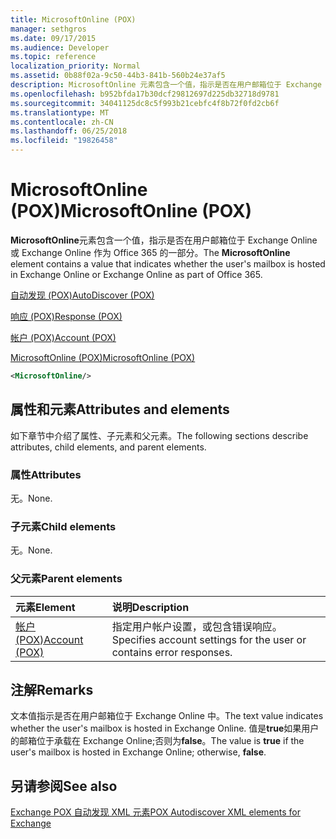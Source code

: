 ```yaml
---
title: MicrosoftOnline (POX)
manager: sethgros
ms.date: 09/17/2015
ms.audience: Developer
ms.topic: reference
localization_priority: Normal
ms.assetid: 0b88f02a-9c50-44b3-841b-560b24e37af5
description: MicrosoftOnline 元素包含一个值，指示是否在用户邮箱位于 Exchange Online 或 Exchange Online 作为 Office 365 的一部分。
ms.openlocfilehash: b952bfda17b30dcf29812697d225db32718d9781
ms.sourcegitcommit: 34041125dc8c5f993b21cebfc4f8b72f0fd2cb6f
ms.translationtype: MT
ms.contentlocale: zh-CN
ms.lasthandoff: 06/25/2018
ms.locfileid: "19826458"
---
```

# <a name="microsoftonline-pox"></a><span data-ttu-id="6cb7c-103">MicrosoftOnline (POX)</span><span class="sxs-lookup"><span data-stu-id="6cb7c-103">MicrosoftOnline (POX)</span></span>

<span data-ttu-id="6cb7c-104">**MicrosoftOnline**元素包含一个值，指示是否在用户邮箱位于 Exchange Online 或 Exchange Online 作为 Office 365 的一部分。</span><span class="sxs-lookup"><span data-stu-id="6cb7c-104">The **MicrosoftOnline** element contains a value that indicates whether the user's mailbox is hosted in Exchange Online or Exchange Online as part of Office 365.</span></span> 
  
[<span data-ttu-id="6cb7c-105">自动发现 (POX)</span><span class="sxs-lookup"><span data-stu-id="6cb7c-105">AutoDiscover (POX)</span></span>](autodiscover-pox.md)
  
[<span data-ttu-id="6cb7c-106">响应 (POX)</span><span class="sxs-lookup"><span data-stu-id="6cb7c-106">Response (POX)</span></span>](response-pox.md)
  
[<span data-ttu-id="6cb7c-107">帐户 (POX)</span><span class="sxs-lookup"><span data-stu-id="6cb7c-107">Account (POX)</span></span>](account-pox.md)
  
[<span data-ttu-id="6cb7c-108">MicrosoftOnline (POX)</span><span class="sxs-lookup"><span data-stu-id="6cb7c-108">MicrosoftOnline (POX)</span></span>](microsoftonline-pox.md)
  
```XML
<MicrosoftOnline/>
```

## <a name="attributes-and-elements"></a><span data-ttu-id="6cb7c-109">属性和元素</span><span class="sxs-lookup"><span data-stu-id="6cb7c-109">Attributes and elements</span></span>

<span data-ttu-id="6cb7c-110">如下章节中介绍了属性、子元素和父元素。</span><span class="sxs-lookup"><span data-stu-id="6cb7c-110">The following sections describe attributes, child elements, and parent elements.</span></span>
  
### <a name="attributes"></a><span data-ttu-id="6cb7c-111">属性</span><span class="sxs-lookup"><span data-stu-id="6cb7c-111">Attributes</span></span>

<span data-ttu-id="6cb7c-112">无。</span><span class="sxs-lookup"><span data-stu-id="6cb7c-112">None.</span></span>
  
### <a name="child-elements"></a><span data-ttu-id="6cb7c-113">子元素</span><span class="sxs-lookup"><span data-stu-id="6cb7c-113">Child elements</span></span>

<span data-ttu-id="6cb7c-114">无。</span><span class="sxs-lookup"><span data-stu-id="6cb7c-114">None.</span></span>
  
### <a name="parent-elements"></a><span data-ttu-id="6cb7c-115">父元素</span><span class="sxs-lookup"><span data-stu-id="6cb7c-115">Parent elements</span></span>

|<span data-ttu-id="6cb7c-116">**元素**</span><span class="sxs-lookup"><span data-stu-id="6cb7c-116">**Element**</span></span>|<span data-ttu-id="6cb7c-117">**说明**</span><span class="sxs-lookup"><span data-stu-id="6cb7c-117">**Description**</span></span>|
|:-----|:-----|
|[<span data-ttu-id="6cb7c-118">帐户 (POX)</span><span class="sxs-lookup"><span data-stu-id="6cb7c-118">Account (POX)</span></span>](account-pox.md) <br/> |<span data-ttu-id="6cb7c-119">指定用户帐户设置，或包含错误响应。</span><span class="sxs-lookup"><span data-stu-id="6cb7c-119">Specifies account settings for the user or contains error responses.</span></span>  <br/> |
   
## <a name="remarks"></a><span data-ttu-id="6cb7c-120">注解</span><span class="sxs-lookup"><span data-stu-id="6cb7c-120">Remarks</span></span>

<span data-ttu-id="6cb7c-121">文本值指示是否在用户邮箱位于 Exchange Online 中。</span><span class="sxs-lookup"><span data-stu-id="6cb7c-121">The text value indicates whether the user's mailbox is hosted in Exchange Online.</span></span> <span data-ttu-id="6cb7c-122">值是**true**如果用户的邮箱位于承载在 Exchange Online;否则为**false**。</span><span class="sxs-lookup"><span data-stu-id="6cb7c-122">The value is **true** if the user's mailbox is hosted in Exchange Online; otherwise, **false**.</span></span>
  
## <a name="see-also"></a><span data-ttu-id="6cb7c-123">另请参阅</span><span class="sxs-lookup"><span data-stu-id="6cb7c-123">See also</span></span>



[<span data-ttu-id="6cb7c-124">Exchange POX 自动发现 XML 元素</span><span class="sxs-lookup"><span data-stu-id="6cb7c-124">POX Autodiscover XML elements for Exchange</span></span>](pox-autodiscover-xml-elements-for-exchange.md)

